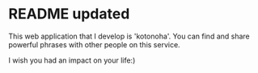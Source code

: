 # README updated

This web application that I develop is 'kotonoha'.
You can find and share powerful phrases with other people on this service.

I wish you had an impact on your life:)
